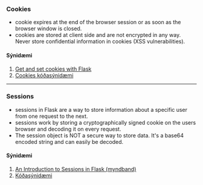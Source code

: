 ### Cookies

* cookie expires at the end of the browser session or as soon as the browser window is closed. 
* cookies are stored at client side and are not encrypted in any way. Never store confidential information in cookies (XSS vulnerabilities).

#### Sýnidæmi

<!--1. [Flask cookies (vefgrein)](https://pythonise.com/series/learning-flask/flask-cookies)-->
1. [Get and set cookies with Flask](https://pythonbasics.org/flask-cookies/)
1. [Cookies kóðasýnidæmi](https://github.com/vefthroun/Namsefni/tree/main/5-Cookies%26Sessions/Cookies)

---

### Sessions
- sessions in Flask are a way to store information about a specific user from one request to the next.
- sessions work by storing a cryptographically signed cookie on the users browser and decoding it on every request.
- The session object is NOT a secure way to store data. It's a base64 encoded string and can easily be decoded.

#### Sýnidæmi

1. [An Introduction to Sessions in Flask (myndband)](https://www.youtube.com/watch?v=T1ZVyY1LWOg)
1. [Kóðasýnidæmi](https://github.com/vefthroun/Namsefni/tree/main/5-Cookies%26Sessions/Sessions)

<!--1. [The Flask session object](https://pythonise.com/series/learning-flask/flask-session-object)-->

